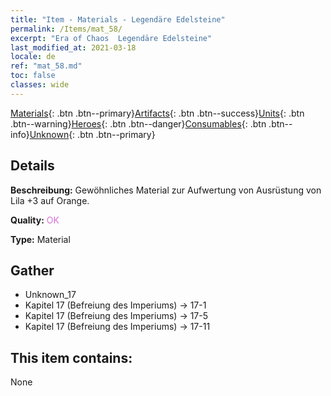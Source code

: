 ```yaml
---
title: "Item - Materials - Legendäre Edelsteine"
permalink: /Items/mat_58/
excerpt: "Era of Chaos  Legendäre Edelsteine"
last_modified_at: 2021-03-18
locale: de
ref: "mat_58.md"
toc: false
classes: wide
---
```

 [Materials](/de/Items/){: .btn .btn--primary}[Artifacts](/de/Items/Artifacts/){: .btn .btn--success}[Units](/de/Items/Units/){: .btn .btn--warning}[Heroes](/de/Items/Heroes/){: .btn .btn--danger}[Consumables](/de/Items/Consumables/){: .btn .btn--info}[Unknown](/de/Items/Unknown/){: .btn .btn--primary}

## Details
 **Beschreibung:** Gewöhnliches Material zur Aufwertung von Ausrüstung von Lila +3 auf Orange.

 **Quality:** <span style="color: #DA70D6">OK</span>

 **Type:** Material

## Gather

*    Unknown_17 
*    Kapitel 17 (Befreiung des Imperiums) -> 17-1 
*    Kapitel 17 (Befreiung des Imperiums) -> 17-5 
*    Kapitel 17 (Befreiung des Imperiums) -> 17-11 

## This item contains:

  None

